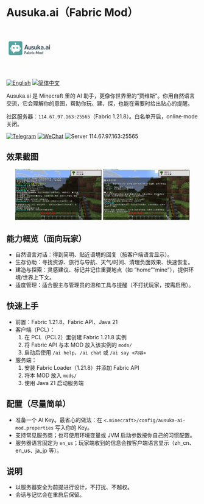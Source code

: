 # Ausuka.ai（Fabric Mod）

<img src="src/main/resources/assets/ausuka-ai-mod/icon.png" alt="Ausuka.ai" width="120"/>

<a href="README.md"><img src="https://img.shields.io/badge/Language-English-blue?style=flat-square" alt="English"/></a>
<a href="README.zh-CN.md"><img src="https://img.shields.io/badge/语言-简体中文-green?style=flat-square" alt="简体中文"/></a>

Ausuka.ai 是 Minecraft 里的 AI 助手，更像你世界里的“贾维斯”。你用自然语言交流，它会理解你的意图，帮助你玩、建、探，也能在需要时给出贴心的提醒。

社区服务器：`114.67.97.163:25565`（Fabric 1.21.8）。白名单开启，online‑mode 关闭。

<a href="https://t.me/AusukaMisaki"><img src="https://img.shields.io/badge/Telegram-@AusukaMisaki-27A1E3?logo=telegram&style=flat-square" alt="Telegram"/></a>
<a href="https://weixin.qq.com/"><img src="https://img.shields.io/badge/WeChat-Misaki030112-07C160?logo=wechat&style=flat-square" alt="WeChat"/></a>
<a><img src="https://img.shields.io/badge/服务器-114.67.97.163%3A25565-7A39FF?logo=minecraft&style=flat-square" alt="Server 114.67.97.163:25565"/></a>

## 效果截图
<p align="center">
  <img src="docs/images/example1.png" alt="游戏内与 AI 对话与动作" width="45%"/>
  <img src="docs/images/example2.png" alt="AI 提示、标记与引导" width="45%"/>
</p>

## 能力概览（面向玩家）
- 自然语言对话：得到简明、贴近语境的回复（按客户端语言显示）。
- 生存协助：寻找资源、旅行与导航、天气/时间、清理负面效果、快速恢复。
- 建造与探索：灵感建议、标记并记住重要地点（如 “home”“mine”），提供环境/世界上下文。
- 适度管理：适合服主与管理员的温和工具与提醒（不打扰玩家，按需启用）。

## 快速上手
- 前置：Fabric 1.21.8、Fabric API、Java 21
- 客户端（PCL）：
  1) 在 PCL（PCL2）里创建 Fabric 1.21.8 实例
  2) 将 Fabric API 与本 MOD 放入该实例的 `mods/`
  3) 启动后使用 `/ai help`、`/ai chat` 或 `/ai say <内容>`
- 服务端：
  1) 安装 Fabric Loader（1.21.8）并添加 Fabric API
  2) 将本 MOD 放入 `mods/`
  3) 使用 Java 21 启动服务端

## 配置（尽量简单）
- 准备一个 AI Key。最省心的做法：在 `<.minecraft>/config/ausuka-ai-mod.properties` 写入你的 Key。
- 支持常见服务商；也可使用环境变量或 JVM 启动参数按你自己的习惯配置。
- 服务器语言固定为 `en_us`；玩家端收到的信息会按客户端语言显示（zh_cn、en_us、ja_jp 等）。

## 说明
- 以服务器安全为前提进行设计，不打扰、不越权。
- 会话与记忆会在重启后保留。
